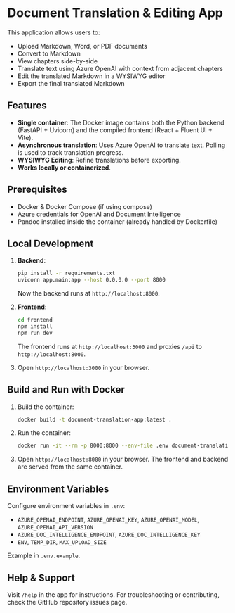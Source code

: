 # Document Translation & Editing App

This application allows users to:

- Upload Markdown, Word, or PDF documents
- Convert to Markdown
- View chapters side-by-side
- Translate text using Azure OpenAI with context from adjacent chapters
- Edit the translated Markdown in a WYSIWYG editor
- Export the final translated Markdown

## Features

- **Single container**: The Docker image contains both the Python backend (FastAPI + Uvicorn) and the compiled frontend (React + Fluent UI + Vite).
- **Asynchronous translation**: Uses Azure OpenAI to translate text. Polling is used to track translation progress.
- **WYSIWYG Editing**: Refine translations before exporting.
- **Works locally or containerized**.

## Prerequisites

- Docker & Docker Compose (if using compose)
- Azure credentials for OpenAI and Document Intelligence
- Pandoc installed inside the container (already handled by Dockerfile)

## Local Development

1. **Backend**:
    ```bash
    pip install -r requirements.txt
    uvicorn app.main:app --host 0.0.0.0 --port 8000
    ```
    Now the backend runs at `http://localhost:8000`.

2. **Frontend**:
    ```bash
    cd frontend
    npm install
    npm run dev
    ```
    The frontend runs at `http://localhost:3000` and proxies `/api` to `http://localhost:8000`.

3. Open `http://localhost:3000` in your browser.

## Build and Run with Docker

1. Build the container:
    ```bash
    docker build -t document-translation-app:latest .
    ```

2. Run the container:
    ```bash
    docker run -it --rm -p 8000:8000 --env-file .env document-translation-app:latest
    ```

3. Open `http://localhost:8000` in your browser. The frontend and backend are served from the same container.

## Environment Variables

Configure environment variables in `.env`:

- `AZURE_OPENAI_ENDPOINT`, `AZURE_OPENAI_KEY`, `AZURE_OPENAI_MODEL`, `AZURE_OPENAI_API_VERSION`  
- `AZURE_DOC_INTELLIGENCE_ENDPOINT`, `AZURE_DOC_INTELLIGENCE_KEY`
- `ENV`, `TEMP_DIR`, `MAX_UPLOAD_SIZE`

Example in `.env.example`.

## Help & Support

Visit `/help` in the app for instructions. For troubleshooting or contributing, check the GitHub repository issues page.

